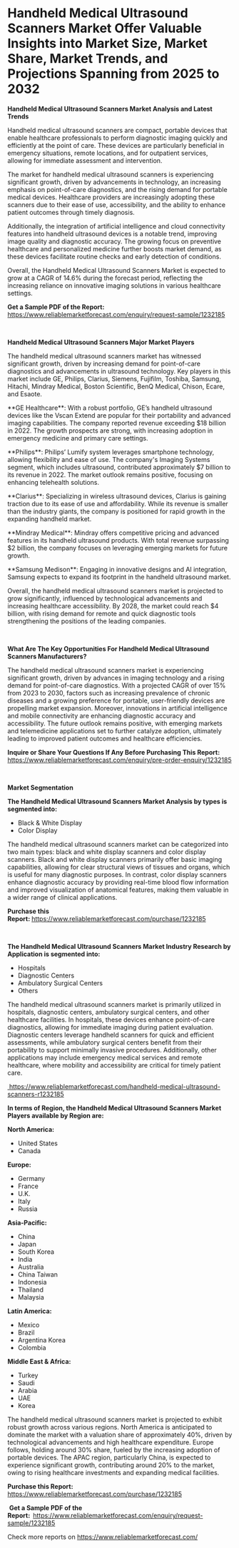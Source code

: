 <p><h1>Handheld Medical Ultrasound Scanners Market Offer Valuable Insights into Market Size, Market Share, Market Trends, and Projections Spanning from 2025 to 2032</h1></p><p><strong>Handheld Medical Ultrasound Scanners Market Analysis and Latest Trends</strong></p>
<p><p>Handheld medical ultrasound scanners are compact, portable devices that enable healthcare professionals to perform diagnostic imaging quickly and efficiently at the point of care. These devices are particularly beneficial in emergency situations, remote locations, and for outpatient services, allowing for immediate assessment and intervention. </p><p>The market for handheld medical ultrasound scanners is experiencing significant growth, driven by advancements in technology, an increasing emphasis on point-of-care diagnostics, and the rising demand for portable medical devices. Healthcare providers are increasingly adopting these scanners due to their ease of use, accessibility, and the ability to enhance patient outcomes through timely diagnosis.</p><p>Additionally, the integration of artificial intelligence and cloud connectivity features into handheld ultrasound devices is a notable trend, improving image quality and diagnostic accuracy. The growing focus on preventive healthcare and personalized medicine further boosts market demand, as these devices facilitate routine checks and early detection of conditions.</p><p>Overall, the Handheld Medical Ultrasound Scanners Market is expected to grow at a CAGR of 14.6% during the forecast period, reflecting the increasing reliance on innovative imaging solutions in various healthcare settings.</p></p>
<p><strong>Get a Sample PDF of the Report:&nbsp;</strong> <a href="https://www.reliablemarketforecast.com/enquiry/request-sample/1232185?utm_campaign=2760&utm_medium=2&utm_source=Github&utm_content=ia&utm_term=04032025&utm_id=handheld-medical-ultrasound-scanners">https://www.reliablemarketforecast.com/enquiry/request-sample/1232185</a></p>
<p>&nbsp;</p>
<p><strong>Handheld Medical Ultrasound Scanners Major Market Players</strong></p>
<p><p>The handheld medical ultrasound scanners market has witnessed significant growth, driven by increasing demand for point-of-care diagnostics and advancements in ultrasound technology. Key players in this market include GE, Philips, Clarius, Siemens, Fujifilm, Toshiba, Samsung, Hitachi, Mindray Medical, Boston Scientific, BenQ Medical, Chison, Ecare, and Esaote.</p><p>**GE Healthcare**: With a robust portfolio, GE’s handheld ultrasound devices like the Vscan Extend are popular for their portability and advanced imaging capabilities. The company reported revenue exceeding $18 billion in 2022. The growth prospects are strong, with increasing adoption in emergency medicine and primary care settings.</p><p>**Philips**: Philips’ Lumify system leverages smartphone technology, allowing flexibility and ease of use. The company's Imaging Systems segment, which includes ultrasound, contributed approximately $7 billion to its revenue in 2022. The market outlook remains positive, focusing on enhancing telehealth solutions.</p><p>**Clarius**: Specializing in wireless ultrasound devices, Clarius is gaining traction due to its ease of use and affordability. While its revenue is smaller than the industry giants, the company is positioned for rapid growth in the expanding handheld market.</p><p>**Mindray Medical**: Mindray offers competitive pricing and advanced features in its handheld ultrasound products. With total revenue surpassing $2 billion, the company focuses on leveraging emerging markets for future growth.</p><p>**Samsung Medison**: Engaging in innovative designs and AI integration, Samsung expects to expand its footprint in the handheld ultrasound market. </p><p>Overall, the handheld medical ultrasound scanners market is projected to grow significantly, influenced by technological advancements and increasing healthcare accessibility. By 2028, the market could reach $4 billion, with rising demand for remote and quick diagnostic tools strengthening the positions of the leading companies.</p></p>
<p>&nbsp;</p>
<p><strong>What Are The Key Opportunities For Handheld Medical Ultrasound Scanners Manufacturers?</strong></p>
<p><p>The handheld medical ultrasound scanners market is experiencing significant growth, driven by advances in imaging technology and a rising demand for point-of-care diagnostics. With a projected CAGR of over 15% from 2023 to 2030, factors such as increasing prevalence of chronic diseases and a growing preference for portable, user-friendly devices are propelling market expansion. Moreover, innovations in artificial intelligence and mobile connectivity are enhancing diagnostic accuracy and accessibility. The future outlook remains positive, with emerging markets and telemedicine applications set to further catalyze adoption, ultimately leading to improved patient outcomes and healthcare efficiencies.</p></p>
<p><strong>Inquire or Share Your Questions If Any Before Purchasing This Report:</strong> <a href="https://www.reliablemarketforecast.com/enquiry/pre-order-enquiry/1232185?utm_campaign=2760&utm_medium=2&utm_source=Github&utm_content=ia&utm_term=04032025&utm_id=handheld-medical-ultrasound-scanners">https://www.reliablemarketforecast.com/enquiry/pre-order-enquiry/1232185</a></p>
<p>&nbsp;</p>
<p><strong>Market Segmentation</strong></p>
<p><strong>The Handheld Medical Ultrasound Scanners Market Analysis by types is segmented into:</strong></p>
<p><ul><li>Black & White Display</li><li>Color Display</li></ul></p>
<p><p>The handheld medical ultrasound scanners market can be categorized into two main types: black and white display scanners and color display scanners. Black and white display scanners primarily offer basic imaging capabilities, allowing for clear structural views of tissues and organs, which is useful for many diagnostic purposes. In contrast, color display scanners enhance diagnostic accuracy by providing real-time blood flow information and improved visualization of anatomical features, making them valuable in a wider range of clinical applications.</p></p>
<p><strong>Purchase this Report:&nbsp;</strong><a href="https://www.reliablemarketforecast.com/purchase/1232185?utm_campaign=2760&utm_medium=2&utm_source=Github&utm_content=ia&utm_term=04032025&utm_id=handheld-medical-ultrasound-scanners">https://www.reliablemarketforecast.com/purchase/1232185</a></p>
<p>&nbsp;</p>
<p><strong>The Handheld Medical Ultrasound Scanners Market Industry Research by Application is segmented into:</strong></p>
<p><ul><li>Hospitals</li><li>Diagnostic Centers</li><li>Ambulatory Surgical Centers</li><li>Others</li></ul></p>
<p><p>The handheld medical ultrasound scanners market is primarily utilized in hospitals, diagnostic centers, ambulatory surgical centers, and other healthcare facilities. In hospitals, these devices enhance point-of-care diagnostics, allowing for immediate imaging during patient evaluation. Diagnostic centers leverage handheld scanners for quick and efficient assessments, while ambulatory surgical centers benefit from their portability to support minimally invasive procedures. Additionally, other applications may include emergency medical services and remote healthcare, where mobility and accessibility are critical for timely patient care.</p></p>
<p><a href="https://www.reliablemarketforecast.com/handheld-medical-ultrasound-scanners-r1232185?utm_campaign=2760&utm_medium=2&utm_source=Github&utm_content=ia&utm_term=04032025&utm_id=handheld-medical-ultrasound-scanners">&nbsp;https://www.reliablemarketforecast.com/handheld-medical-ultrasound-scanners-r1232185</a></p>
<p><strong>In terms of Region, the Handheld Medical Ultrasound Scanners Market Players available by Region are:</strong></p>
<p>
    <p> <strong> North America: </strong>
        <ul>
            <li>United States</li>
            <li>Canada</li>
        </ul>
        </p> 
    <p> <strong> Europe: </strong>
        <ul>
            <li>Germany</li>
            <li>France</li>
            <li>U.K.</li>
            <li>Italy</li>
            <li>Russia</li>
        </ul>
        </p> 
    <p> <strong> Asia-Pacific: </strong>
        <ul>
            <li>China</li>
            <li>Japan</li>
            <li>South Korea</li>
            <li>India</li>
            <li>Australia</li>
            <li>China Taiwan</li>
            <li>Indonesia</li>
            <li>Thailand</li>
            <li>Malaysia</li>
        </ul>
        </p> 
    <p> <strong> Latin America: </strong>
        <ul>
            <li>Mexico</li>
            <li>Brazil</li>
            <li>Argentina Korea</li>
            <li>Colombia</li>
        </ul>
        </p> 
    <p> <strong> Middle East & Africa: </strong>
        <ul>
            <li>Turkey</li>
            <li>Saudi</li>
            <li>Arabia</li>
            <li>UAE</li>
            <li>Korea</li>
        </ul>
    </p>
    </p>
<p><p>The handheld medical ultrasound scanners market is projected to exhibit robust growth across various regions. North America is anticipated to dominate the market with a valuation share of approximately 40%, driven by technological advancements and high healthcare expenditure. Europe follows, holding around 30% share, fueled by the increasing adoption of portable devices. The APAC region, particularly China, is expected to experience significant growth, contributing around 20% to the market, owing to rising healthcare investments and expanding medical facilities.</p></p>
<p><strong>Purchase this Report: </strong><a href="https://www.reliablemarketforecast.com/purchase/1232185?utm_campaign=2760&utm_medium=2&utm_source=Github&utm_content=ia&utm_term=04032025&utm_id=handheld-medical-ultrasound-scanners">https://www.reliablemarketforecast.com/purchase/1232185</a></p>
<p>&nbsp;<strong>Get a Sample PDF of the Report:&nbsp;&nbsp;</strong><a href="https://www.reliablemarketforecast.com/enquiry/request-sample/1232185?utm_campaign=2760&utm_medium=2&utm_source=Github&utm_content=ia&utm_term=04032025&utm_id=handheld-medical-ultrasound-scanners">https://www.reliablemarketforecast.com/enquiry/request-sample/1232185</a></p>
<p><strong></strong></p>
<p>Check more reports on <a href="https://www.reliablemarketforecast.com/?utm_campaign=2760&utm_medium=2&utm_source=Github&utm_content=ia&utm_term=04032025&utm_id=handheld-medical-ultrasound-scanners">https://www.reliablemarketforecast.com/</a></p>